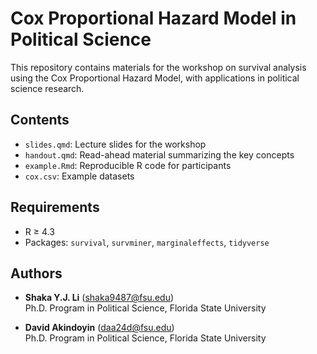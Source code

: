 # Cox Proportional Hazard Model in Political Science

This repository contains materials for the workshop on survival analysis using the Cox Proportional Hazard Model, with applications in political science research.

## Contents
- `slides.qmd`: Lecture slides for the workshop  
- `handout.qmd`: Read-ahead material summarizing the key concepts  
- `example.Rmd`: Reproducible R code for participants  
- `cox.csv`: Example datasets  

## Requirements
- R ≥ 4.3  
- Packages: `survival`, `survminer`, `marginaleffects`, `tidyverse`  

## Authors
- **Shaka Y.J. Li** ([shaka9487@fsu.edu](mailto:shaka9487@fsu.edu))  
  Ph.D. Program in Political Science, Florida State University  

- **David Akindoyin** ([daa24d@fsu.edu](mailto:daa24d@fsu.edu))  
  Ph.D. Program in Political Science, Florida State University
